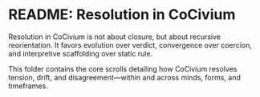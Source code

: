 <!-- status: stub; target: 150+ words -->
<!-- status: stub; target: 150+ words -->
# README: Resolution in CoCivium

Resolution in CoCivium is not about closure, but about recursive reorientation.
It favors evolution over verdict, convergence over coercion, and interpretive
scaffolding over static rule.

This folder contains the core scrolls detailing how CoCivium resolves tension,
drift, and disagreement—within and across minds, forms, and timeframes.



